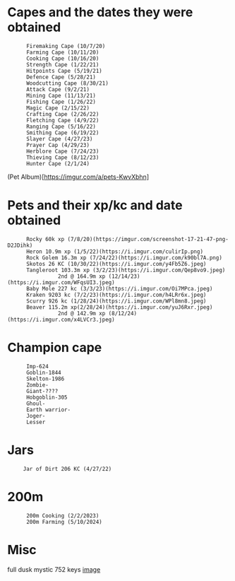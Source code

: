 # Capes and the dates they were obtained
          Firemaking Cape (10/7/20)
          Farming Cape (10/11/20)
          Cooking Cape (10/16/20)
          Strength Cape (1/22/21)
          Hitpoints Cape (5/19/21)
          Defence Cape (5/28/21)
          Woodcutting Cape (8/30/21)
          Attack Cape (9/2/21)
          Mining Cape (11/13/21)
          Fishing Cape (1/26/22)
          Magic Cape (2/15/22)
          Crafting Cape (2/26/22)
          Fletching Cape (4/9/22)
          Ranging Cape (5/16/22)
          Smithing Cape (6/19/22)
          Slayer Cape (4/27/23)
          Prayer Cap (4/29/23)
          Herblore Cape (7/24/23)
          Thieving Cape (8/12/23)
          Hunter Cape (2/1/24)
(Pet Album)[https://imgur.com/a/pets-KwvXbhn]


# Pets and their xp/kc and date obtained
          Rocky 60k xp (7/8/20)(https://imgur.com/screenshot-17-21-47-png-D2JDihk)
          Heron 10.9m xp (1/5/22)(https://i.imgur.com/culirIp.png)
          Rock Golem 16.3m xp (7/24/22)(https://i.imgur.com/k90bl7A.png)
          Skotos 26 KC (10/30/22)(https://i.imgur.com/y4Fb5Z6.jpeg)
          Tangleroot 103.3m xp (3/2/23)(https://i.imgur.com/Qep8vo9.jpeg)
                    2nd @ 164.9m xp (12/14/23)(https://i.imgur.com/WFqsUI3.jpeg)
          Baby Mole 227 kc (3/3/23)(https://i.imgur.com/Oi7MPca.jpeg)
          Kraken 9203 kc (7/2/23)(https://i.imgur.com/h4LRr6x.jpeg)
          Scurry 926 kc (1/28/24)(https://i.imgur.com/WPl8mn8.jpeg)
          Beaver 115.2m xp(2/28/24)(https://i.imgur.com/yuJ6Rxr.jpeg)
                    2nd @ 142.9m xp (8/12/24)(https://i.imgur.com/x4LVCr3.jpeg)
# Champion cape

          Imp-624
          Goblin-1844
          Skelton-1986
          Zombie-
          Giant-????
          Hobgoblin-305
          Ghoul-
          Earth warrior-
          Joger-
          Lesser
# Jars

         Jar of Dirt 206 KC (4/27/22)           
# 200m
          200m Cooking (2/2/2023)
          200m Farming (5/10/2024)
# Misc

full dusk mystic 752 keys [image](https://i.imgur.com/5HIM9M3.png)
